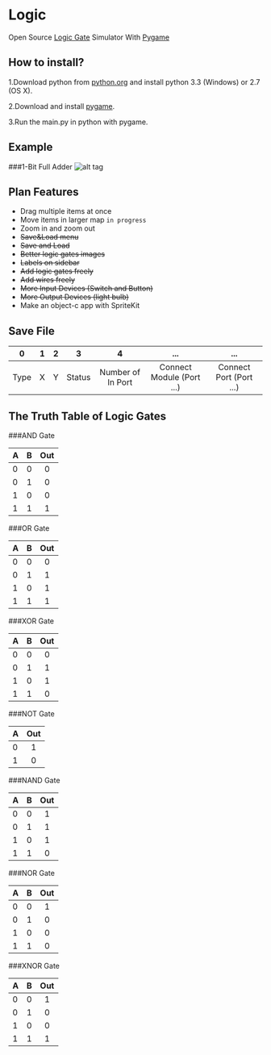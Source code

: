 Logic
=====
Open Source [Logic Gate](http://en.wikipedia.org/wiki/Logic_gate) Simulator With [Pygame](http://www.pygame.org/wiki/about)

How to install?
--------------------
1.Download python from [python.org](http://www.python.org/download/) and install python 3.3 (Windows) or 2.7 (OS X).      
       
2.Download and install [pygame](http://www.pygame.org/download.shtml). 
      
3.Run the main.py in python with pygame.

Example
--------
###1-Bit Full Adder
![alt tag](http://i.imgur.com/yMtgiHK.png)    
   
Plan Features
-------------
* Drag multiple items at once
* Move items in larger map `in progress`
* Zoom in and zoom out
* ~~Save&Load menu~~
* ~~Save and Load~~
* ~~Better logic gates images~~
* ~~Labels on sidebar~~
* ~~Add logic gates freely~~   
* ~~Add wires freely~~ 
* ~~More Input Devices (Switch and Button)~~
* ~~More Output Devices  (light bulb)~~
* Make an object-c app with SpriteKit  

Save File
---------
| 0    | 1 | 2 | 3      | 4                 | ...                       | ...                     |
|:----:|:-:|:-:|:------:|:-----------------:|:-------------------------:|:-----------------------:|
| Type | X | Y | Status | Number of In Port | Connect Module (Port ...) | Connect Port (Port ...) |


The Truth Table of Logic Gates
------------------------------
###AND Gate   

| A | B | Out |
|---|---|:-:|
| 0 | 0 | 0 |
| 0 | 1 | 0 |
| 1 | 0 | 0 |
| 1 | 1 | 1 |

###OR Gate   

| A | B | Out |
|---|---|:-:|
| 0 | 0 | 0 |
| 0 | 1 | 1 |
| 1 | 0 | 1 |
| 1 | 1 | 1 |

###XOR Gate   

| A | B | Out |
|---|---|:-:|
| 0 | 0 | 0 |
| 0 | 1 | 1 |
| 1 | 0 | 1 |
| 1 | 1 | 0 |

###NOT Gate   

| A | Out |
|---|:-:|
| 0 | 1 |
| 1 | 0 |

###NAND Gate   

| A | B | Out |
|---|---|:-:|
| 0 | 0 | 1 |
| 0 | 1 | 1 |
| 1 | 0 | 1 |
| 1 | 1 | 0 |

###NOR Gate   

| A | B | Out |
|---|---|:-:|
| 0 | 0 | 1 |
| 0 | 1 | 0 |
| 1 | 0 | 0 |
| 1 | 1 | 0 |

###XNOR Gate   

| A | B | Out |
|---|---|:-:|
| 0 | 0 | 1 |
| 0 | 1 | 0 |
| 1 | 0 | 0 |
| 1 | 1 | 1 |
